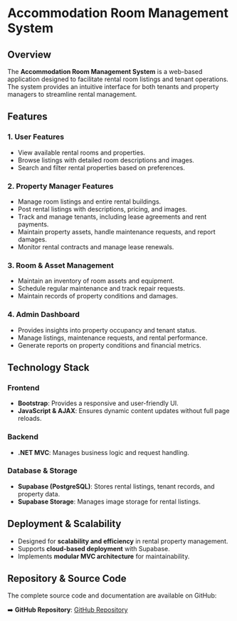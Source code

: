 # Accommodation Room Management System

## Overview
The **Accommodation Room Management System** is a web-based application designed to facilitate rental room listings and tenant operations. The system provides an intuitive interface for both tenants and property managers to streamline rental management.

## Features

### 1. **User Features**
- View available rental rooms and properties.
- Browse listings with detailed room descriptions and images.
- Search and filter rental properties based on preferences.

### 2. **Property Manager Features**
- Manage room listings and entire rental buildings.
- Post rental listings with descriptions, pricing, and images.
- Track and manage tenants, including lease agreements and rent payments.
- Maintain property assets, handle maintenance requests, and report damages.
- Monitor rental contracts and manage lease renewals.

### 3. **Room & Asset Management**
- Maintain an inventory of room assets and equipment.
- Schedule regular maintenance and track repair requests.
- Maintain records of property conditions and damages.

### 4. **Admin Dashboard**
- Provides insights into property occupancy and tenant status.
- Manage listings, maintenance requests, and rental performance.
- Generate reports on property conditions and financial metrics.

## Technology Stack

### **Frontend**
- **Bootstrap**: Provides a responsive and user-friendly UI.
- **JavaScript & AJAX**: Ensures dynamic content updates without full page reloads.

### **Backend**
- **.NET MVC**: Manages business logic and request handling.

### **Database & Storage**
- **Supabase (PostgreSQL)**: Stores rental listings, tenant records, and property data.
- **Supabase Storage**: Manages image storage for rental listings.

## Deployment & Scalability
- Designed for **scalability and efficiency** in rental property management.
- Supports **cloud-based deployment** with Supabase.
- Implements **modular MVC architecture** for maintainability.

## Repository & Source Code
The complete source code and documentation are available on GitHub:

➡️ **GitHub Repository**: [GitHub Repository](https://github.com/NgoLeGiaBao/accommodation_room_project)
